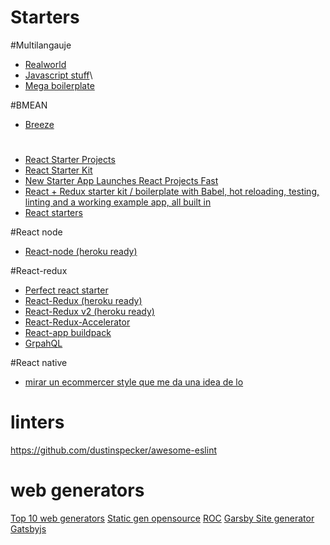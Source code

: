# Starters

#Multilangauje
- [Realworld](https://github.com/gothinkster/realworld)
- [Javascript stuff](https://www.javascriptstuff.com)\
- [Mega boilerplate](http://megaboilerplate.com)

#BMEAN
- [Breeze](http://breeze.github.io/doc-samples/zza-mongo.html)

#
- [React Starter Projects](https://www.javascriptstuff.com/react-starter-projects/)
- [React Starter Kit](https://github.com/kriasoft/react-starter-kit/blob/master/docs/getting-started.md)
- [New Starter App Launches React Projects Fast](https://www.codefellows.org/blog/new-starter-app-launches-react-projects-fast/)
- [React + Redux starter kit / boilerplate with Babel, hot reloading, testing, linting and a working example app, all built in](https://github.com/coryhouse/react-slingshot)
- [React starters](https://github.com/xgrommx/awesome-redux#boilerplate)

#React node 
- [React-node (heroku ready)](https://github.com/alanbsmith/react-node-example)

#React-redux
- [Perfect react starter](https://www.andrewhfarmer.com/starter-project/)
- [React-Redux (heroku ready)](https://github.com/marcgarreau/redux-starter)
- [React-Redux v2 (heroku ready)](https://github.com/marcgarreau/redux-starter-v2)
- [React-Redux-Accelerator](https://github.com/marcgarreau/accelerator)
- [React-app buildpack](https://github.com/mars/create-react-app-buildpack)
- [GrpahQL](https://github.com/atulmy/fullstack-graphql)

#React native
- [mirar un ecommercer style que me da una idea de lo	](https://strapmobile.com)


# linters

https://github.com/dustinspecker/awesome-eslint

# web generators
[Top 10 web generators](https://www.netlify.com/blog/2016/05/02/top-ten-static-website-generators/)
[Static gen opensource](https://www.staticgen.com)
[ROC](https://github.com/rocjs/roc)
[Garsby Site generator](https://github.com/gatsbyjs/gatsby)
[Gatsbyjs](https://www.gatsbyjs.org)